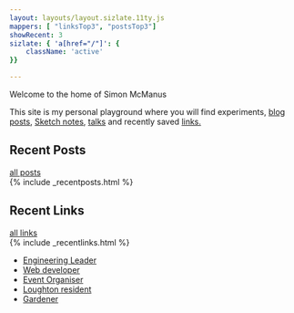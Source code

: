 ```yaml
---
layout: layouts/layout.sizlate.11ty.js
mappers: [ "linksTop3", "postsTop3"]
showRecent: 3
sizlate: { 'a[href="/"]': {
    className: 'active'
}}

---
```



<section class="contained section">

Welcome to the home of Simon McManus 

This site is my personal playground where you will find experiments, <a href="/posts/">blog posts</a>, <a href="/notes.html">Sketch notes</a>,  <a href="/talks.html">talks</a> and recently saved <a href="/links.html">links.</a> 

<!-- <p class="notice">I'm currently making changes to the design of this site and pushing changes regularly so please ignore anything that does not look right.</p> -->

</section>

<div class="contained">
    <div class="recent-heading">
        <h2>Recent Posts</h2>
        <a href="/posts/" class="view-all">all posts</a>
    </div>
    {% include _recentposts.html %}
</div>
<div class="contained">
    <div class="recent-heading">
        <h2>Recent Links</h2>
        <a href="/links/" class="view-all">all links</a>
    </div>
     {% include _recentlinks.html %}
</div>


<ul class="panels  contained">

<li class="lead"><a href="/tags/lead/">Engineering Leader</a></li>
<li class="web"><a href="/tags/web/index.html">Web developer</a></li>
<li class="organiser"><a href="/tags/enhance-conf">Event Organiser</a></li>
<li class="resident"><a href="/tags/loughton/">Loughton resident </a> </li>
<li class='garden'><a href="/tags/garden/">Gardener</a></li>
    <!-- <li class='dog'><a href="/tags/guide-dogs-for-the-blind/index.html">Guide Dog Volenteer</a></li> -->
    <!-- <li class="host"><a href="/tags/js/index.html">Podcast Host</a></li> -->
    <!-- <li class="speaker"><a href="/talk.html">Speaker</a></li> -->


</ul>

